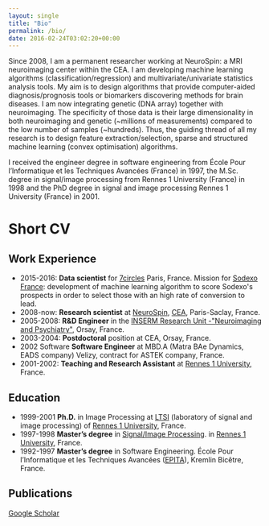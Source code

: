 ```yaml
---
layout: single
title: "Bio"
permalink: /bio/
date: 2016-02-24T03:02:20+00:00
---
```


Since 2008, I am a permanent researcher working at NeuroSpin: a MRI neuroimaging center within the CEA. I am developing machine learning algorithms (classification/regression) and multivariate/univariate statistics analysis tools. My aim is to design algorithms that provide computer-aided diagnosis/prognosis tools or biomarkers discovering methods for brain diseases. I am now integrating genetic (DNA array) together with neuroimaging. The specificity of those data is their large dimensionality in both neuroimaging and genetic (~millions of measurements) compared to the low number of samples (~hundreds). Thus, the guiding thread of all my research is to design feature extraction/selection, sparse and structured machine learning (convex optimisation) algorithms.

I received the engineer degree in software engineering from École Pour l’Informatique et les Techniques Avancées (France) in 1997, the M.Sc. degree in signal/image processing from Rennes 1 University (France) in 1998 and the PhD degree in signal and image processing Rennes 1 University (France) in 2001.

# Short CV

## Work Experience

- 2015-2016: **Data scientist** for [7circles](http://www.7circles.com/) Paris, France. Mission for [Sodexo France](http://fr.sodexo.com): development of machine learning algorithm to score Sodexo's prospects in order to select those with an high rate of conversion to lead.
- 2008-now: **Research scientist** at [NeuroSpin](http://i2bm.cea.fr/drf/i2bm/english/Pages/NeuroSpin/Presentation.aspx), [CEA](http://www.cea.fr/english), Paris-Saclay, France.
- 2005-2008: **R&D Engineer** in the [INSERM Research Unit -"Neuroimaging and Psychiatry"](http://www.inserm-u1000.u-psud.fr), Orsay, France.
- 2003-2004: **Postdoctoral** position at CEA, Orsay, France.
- 2002 Software **Software Engineer** at MBD.A (Matra BAe Dynamics, EADS company) Velizy, contract for ASTEK company, France.
- 2001-2002: **Teaching and Research Assistant** at [Rennes 1 University](https://english.univ-rennes1.fr), France.


## Education

- 1999-2001 **Ph.D.** in Image Processing at [LTSI](http://www.ltsi.univ-rennes1.fr/?q=en/node/269) (laboratory of signal and image processing) of [Rennes 1 University](https://english.univ-rennes1.fr), France.
- 1997-1998 **Master’s degree** in [Signal/Image Processing](https://etudes.univ-rennes1.fr/master-electronique/themes/M2/PresentationSpecialite/SISEA). in [Rennes 1 University](https://english.univ-rennes1.fr), France.
- 1992-1997 **Master’s degree** in Software Engineering. École Pour l’Informatique et les Techniques Avancées ([EPITA](http://www.epita.fr/international/)), Kremlin Bicêtre, France.

## Publications

[Google Scholar](https://scholar.google.fr/citations?hl=fr&user=mG6V3q4AAAAJ&view_op=list_works&sortby=pubdate)


